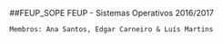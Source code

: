 
##FEUP_SOPE
FEUP - Sistemas Operativos 2016/2017

    Membros: Ana Santos, Edgar Carneiro & Luís Martins
